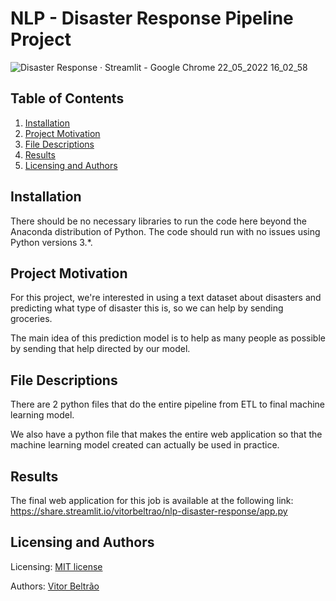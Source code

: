 # NLP - Disaster Response Pipeline Project

![Disaster Response · Streamlit - Google Chrome 22_05_2022 16_02_58](https://user-images.githubusercontent.com/78309658/169711595-18874f64-8d23-408c-9a73-e10bdf987282.png)


## Table of Contents

1. [Installation](#installation)
2. [Project Motivation](#motivation)
3. [File Descriptions](#files)
4. [Results](#results)
5. [Licensing and Authors](#licensingandauthors)

## Installation <a name="installation"></a>

There should be no necessary libraries to run the code here beyond the Anaconda distribution of Python.  The code should run with no issues using Python versions 3.*.

## Project Motivation<a name="motivation"></a>

For this project, we're interested in using a text dataset about disasters and predicting what type of disaster this is, so we can help by sending groceries.

The main idea of this prediction model is to help as many people as possible by sending that help directed by our model.

## File Descriptions <a name="files"></a>

There are 2 python files that do the entire pipeline from ETL to final machine learning model.

We also have a python file that makes the entire web application so that the machine learning model created can actually be used in practice.

## Results<a name="results"></a>

The final web application for this job is available at the following link: https://share.streamlit.io/vitorbeltrao/nlp-disaster-response/app.py

## Licensing and Authors <a name="licensingandauthors"></a>

Licensing: [MIT license](https://github.com/vitorbeltrao/NLP-Disaster-Response/blob/master/license.txt)

Authors: [Vitor Beltrão](https://www.linkedin.com/in/v%C3%ADtor-beltr%C3%A3o-56a912178/)
